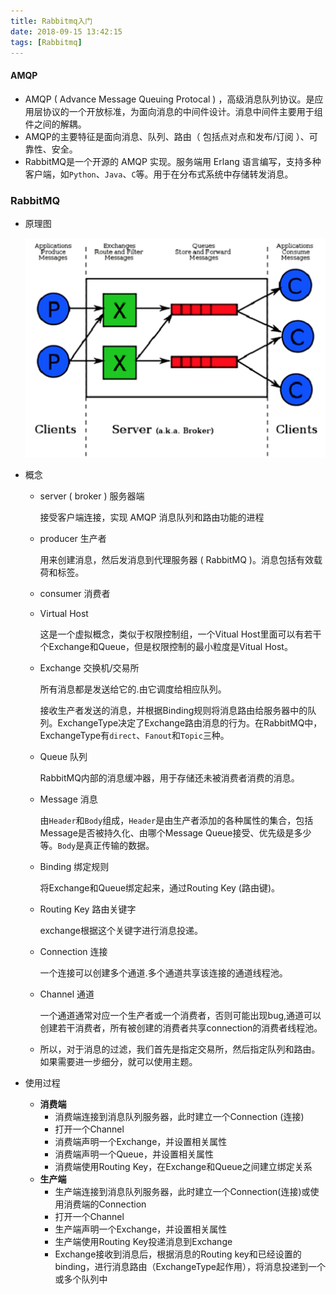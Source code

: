 ```yaml
---
title: Rabbitmq入门
date: 2018-09-15 13:42:15
tags: [Rabbitmq]
---
```


#### AMQP

- AMQP ( Advance Message Queuing Protocal ) ，高级消息队列协议。是应用层协议的一个开放标准，为面向消息的中间件设计。消息中间件主要用于组件之间的解耦。
- AMQP的主要特征是面向消息、队列、路由（ 包括点对点和发布/订阅 ）、可靠性、安全。
- RabbitMQ是一个开源的 AMQP 实现。服务端用 Erlang 语言编写，支持多种客户端，如`Python`、`Java`、`C`等。用于在分布式系统中存储转发消息。

### RabbitMQ

- 原理图

  ![rabbitmq](/images/rabbitmq.png)


- 概念

  - server ( broker ) 服务器端

    接受客户端连接，实现 AMQP 消息队列和路由功能的进程

  - producer 生产者

    用来创建消息，然后发消息到代理服务器 ( RabbitMQ )。消息包括有效载荷和标签。

  - consumer 消费者

  - Virtual Host

    这是一个虚拟概念，类似于权限控制组，一个Vitual Host里面可以有若干个Exchange和Queue，但是权限控制的最小粒度是Vitual Host。

  - Exchange 交换机/交易所

    所有消息都是发送给它的.由它调度给相应队列。

    接收生产者发送的消息，并根据Binding规则将消息路由给服务器中的队列。ExchangeType决定了Exchange路由消息的行为。在RabbitMQ中，ExchangeType有`direct`、`Fanout`和`Topic`三种。

  - Queue 队列

    RabbitMQ内部的消息缓冲器，用于存储还未被消费者消费的消息。

  - Message 消息

    由`Header`和`Body`组成，`Header`是由生产者添加的各种属性的集合，包括Message是否被持久化、由哪个Message Queue接受、优先级是多少等。`Body`是真正传输的数据。

  - Binding 绑定规则

    将Exchange和Queue绑定起来，通过Routing Key (路由键)。

  - Routing Key 路由关键字

    exchange根据这个关键字进行消息投递。

  - Connection 连接

    一个连接可以创建多个通道.多个通道共享该连接的通道线程池。

  - Channel 通道

    一个通道通常对应一个生产者或一个消费者，否则可能出现bug,通道可以创建若干消费者，所有被创建的消费者共享connection的消费者线程池。

  - 所以，对于消息的过滤，我们首先是指定交易所，然后指定队列和路由。如果需要进一步细分，就可以使用主题。

- 使用过程

  - **消费端**
      - 消费端连接到消息队列服务器，此时建立一个Connection (连接)
      - 打开一个Channel
      - 消费端声明一个Exchange，并设置相关属性
      - 消费端声明一个Queue，并设置相关属性
      - 消费端使用Routing Key，在Exchange和Queue之间建立绑定关系
  - **生产端**
      - 生产端连接到消息队列服务器，此时建立一个Connection(连接)或使用消费端的Connection
      - 打开一个Channel
      - 生产端声明一个Exchange，并设置相关属性
      - 生产端使用Routing Key投递消息到Exchange
      - Exchange接收到消息后，根据消息的Routing key和已经设置的binding，进行消息路由（ExchangeType起作用），将消息投递到一个或多个队列中


